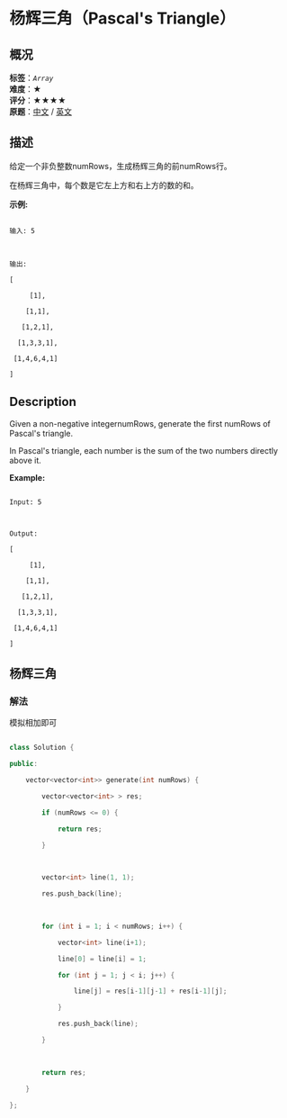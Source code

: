 # 杨辉三角（Pascal's Triangle）
## 概况
**标签**：*`Array`*<br>
**难度**：★<br>
**评分**：★★★★<br>
**原题**：[中文](https://leetcode-cn.com/problems/pascals-triangle) / [英文](https://leetcode.com/problems/pascals-triangle)
## 描述

给定一个非负整数numRows，生成杨辉三角的前numRows行。







在杨辉三角中，每个数是它左上方和右上方的数的和。



**示例:**

```

输入: 5



输出:

[

     [1],

    [1,1],

   [1,2,1],

  [1,3,3,1],

 [1,4,6,4,1]

]

```



## Description

Given a non-negative integernumRows, generate the first numRows of Pascal&#39;s triangle.





In Pascal&#39;s triangle, each number is the sum of the two numbers directly above it.



**Example:**

```

Input: 5



Output:

[

     [1],

    [1,1],

   [1,2,1],

  [1,3,3,1],

 [1,4,6,4,1]

]

```





## 杨辉三角

### 解法

模拟相加即可

```c++

class Solution {

public:

    vector<vector<int>> generate(int numRows) {

        vector<vector<int> > res;

        if (numRows <= 0) {

            return res;

        }

        

        vector<int> line(1, 1);

        res.push_back(line);

        

        for (int i = 1; i < numRows; i++) {

            vector<int> line(i+1);

            line[0] = line[i] = 1;

            for (int j = 1; j < i; j++) {

                line[j] = res[i-1][j-1] + res[i-1][j];

            }

            res.push_back(line);

        }

        

        return res;

    }

};

```